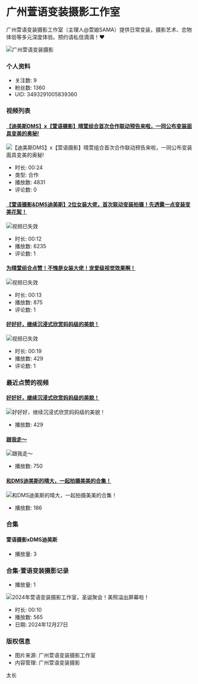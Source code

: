 # 广州萱语变装摄影工作室

广州萱语变装摄影工作室（主理人@萱娘SAMA）提供日常变装，摄影艺术、恋物体验等多元深度体验。预约请私信滴滴！❤️

![广州萱语变装摄影](//i2.hdslb.com/bfs/face/74f86b5b42da560d4eb0e3d0730579d8e601731d.jpg@240w_240h_1c_1s_!web-avatar-space-header.avif)

### 个人资料

- 关注数: 9
- 粉丝数: 1360
- UID: 3493291005839360

### 视频列表

#### [【迪美斯DMS】x【萱语摄影】晴萱组合首次合作联动预告来啦，一同公布变装面具变美的奥秘!](//www.bilibili.com/video/BV1MucbeWENt/)

![【迪美斯DMS】x【萱语摄影】晴萱组合首次合作联动预告来啦，一同公布变装面具变美的奥秘!](//i2.hdslb.com/bfs/archive/1e3cee41cbe0b96bc427905598b0cd6246f09e34.jpg@320w_200h_1c_!web-space-index-coinsvideo.webp)

- 时长: 00:24
- 类型: 合作
- 播放数: 4831
- 评论数: 0

#### [【萱语摄影&DMS迪美斯】2位女装大佬，首次联动变装拍摄！先透露一点变装变美花絮！](//www.bilibili.com/video/BV1BGc8e3EUK/)

![视频已失效](//i2.hdslb.com/bfs/archive/276b5004391f15a633ea0187476a61f333cc62e2.jpg@320w_200h_1c_!web-space-index-myseries.webp)

- 时长: 00:12
- 播放数: 6235
- 评论数: 1

#### [为晴萱组合点赞！不愧是女装大佬！宠爱级视觉效果啊！](//www.bilibili.com/video/BV1YCc6efE3q/)

![视频已失效](//i1.hdslb.com/bfs/archive/3d438c8d16afe613fda1230d8e7e7b661e16e425.jpg@320w_200h_1c_!web-space-index-myseries.webp)

- 时长: 00:13
- 播放数: 875
- 评论数: 1

#### [好好好，继续沉浸式欣赏妈妈级的美貌！](//www.bilibili.com/video/BV1V3wreeEBF/)

![视频已失效](//i2.hdslb.com/bfs/archive/cf3d5ecff1d8dc91338a750b2d50145c5bdfb1e9.jpg@320w_200h_1c_!web-space-index-myseries.webp)

- 时长: 00:19
- 播放数: 429
- 评论数: 1

### 最近点赞的视频

#### [好好好，继续沉浸式欣赏妈妈级的美貌！](//www.bilibili.com/video/BV1V3wreeEBF/)

![好好好，继续沉浸式欣赏妈妈级的美貌！](//i2.hdslb.com/bfs/archive/cf3d5ecff1d8dc91338a750b2d50145c5bdfb1e9.jpg@320w_200h_1c_!web-space-index-coinsvideo.webp)

- 播放数: 429

#### [跟我走～](//www.bilibili.com/video/BV1KFcRexEFd/)

![跟我走～](//i1.hdslb.com/bfs/archive/bc70fb89a700d0fff356936da9bd1f02bdfb89fc.jpg@320w_200h_1c_!web-space-index-coinsvideo.webp)

- 播放数: 750

#### [和DMS迪美斯的晴大，一起拍摄美美的合集！](//www.bilibili.com/video/BV1Rzc6eaEiP/)

![和DMS迪美斯的晴大，一起拍摄美美的合集！](//i1.hdslb.com/bfs/archive/51c1c74d7f07a2f3ad28021ec17318a5450b57b4.jpg@320w_200h_1c_!web-space-index-coinsvideo.webp)

- 播放数: 186

### 合集

#### 萱语摄影xDMS迪美斯

- 播放量: 3

### 合集·萱语变装摄影记录

- 播放量: 1

![2024年萱语变装摄影工作室，圣诞聚会！美照溢出屏幕啦！](//i1.hdslb.com/bfs/archive/80cbfc84f23a5ce00ed0bd0adc298abd1991e0ef.jpg@320w_200h_1c_!web-space-index-myseries.webp)

- 时长: 00:10
- 播放数: 565
- 日期: 2024年12月27日

### 版权信息

- 图片来源: 广州萱语变装摄影工作室
- 内容管理: 广州萱语变装摄影

太长
<!-- tcd_original_link https://space.bilibili.com/3493291005839360/ -->
